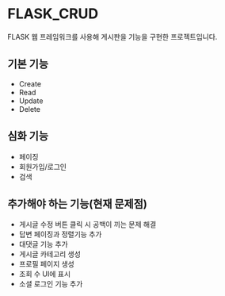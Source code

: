 # FLASK_CRUD
FLASK 웹 프레임워크를 사용해 게시판을 기능을 구현한 프로젝트입니다.

## 기본 기능
- Create
- Read
- Update
- Delete

## 심화 기능
- 페이징
- 회원가입/로그인
- 검색

## 추가해야 하는 기능(현재 문제점)
- 게시글 수정 버튼 클릭 시 공백이 끼는 문제 해결
- 답변 페이징과 정렬기능 추가
- 대댓글 기능 추가
- 게시글 카테고리 생성
- 프로필 페이지 생성
- 조회 수 UI에 표시
- 소셜 로그인 기능 추가
